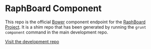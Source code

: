 
RaphBoard Component
======================

This repo is the official [Bower](http://twitter.github.com/bower/) component endpoint for the
[RaphBoard Project](http://MiroHibler.github.com/RaphBoard/).
It is a shim repo that has been generated by running the `grunt component` command in the
main development repo.

[Visit the development repo](https://github.com/MiroHibler/RaphBoard)